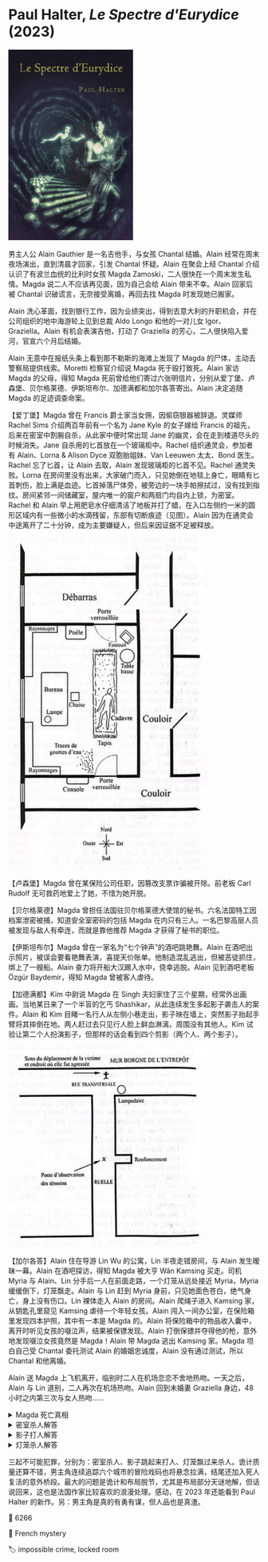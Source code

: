 # Paul Halter, <i>Le Spectre d'Eurydice</i> (2023)

<img src=images/2023_cover.jpg width=250/>

男主人公 Alain Gauthier 是一名吉他手，与女孩 Chantal 结婚。Alain 经常在周末夜场演出，直到清晨才回家，引发 Chantal 怀疑。Alain 在聚会上经 Chantal 介绍认识了有波兰血统的比利时女孩 Magda Zamoski，二人很快在一个周末发生私情。Magda 说二人不应该再见面，因为自己会给 Alain 带来不幸。Alain 回家后被 Chantal 识破谎言，无奈接受离婚，再回去找 Magda 时发现她已搬家。

Alain 洗心革面，找到银行工作，因为业绩突出，得到去意大利的升职机会，并在公司组织的地中海游轮上见到总裁 Aldo Longo 和他的一对儿女 Igor、Graziella。Alain 有机会表演吉他，打动了 Graziella 的芳心，二人很快陷入爱河，官宣六个月后结婚。

Alain 无意中在报纸头条上看到那不勒斯的海滩上发现了 Magda 的尸体，主动去警察局提供线索。Moretti 检察官介绍说 Magda 死于殴打致死。Alain 家访 Magda 的父母，得知 Magda 死前曾给他们寄过六张明信片，分别从爱丁堡、卢森堡、贝尔格莱德、伊斯坦布尔、加德满都和加尔各答寄出。Alain 决定追随 Magda 的足迹调查命案。

【爱丁堡】Magda 曾在 Francis 爵士家当女佣，因偷窃银器被辞退。灵媒师 Rachel Sims 介绍两百年前有一个名为 Jane Kyle 的女子嫁给 Francis 的祖先，后来在密室中割腕自杀，从此家中便时常出现 Jane 的幽灵，会在走到楼道尽头的时候消失。Jane 自杀用的匕首放在一个玻璃柜中。Rachel 组织通灵会，参加者有 Alain、Lorna & Alison Dyce 双胞胎姐妹、Van Leeuwen 太太、Bond 医生。Rachel 忘了匕首，让 Alain 去取，Alain 发现玻璃柜的匕首不见。Rachel 通灵失败。Lorna 在房间里没有出来，大家破门而入，只见她倒在地毯上身亡，眼睛有匕首刺伤，脸上满是血迹。匕首掉落尸体旁，被旁边的一块手帕擦拭过，没有找到指纹。房间紧邻一间储藏室，屋内唯一的窗户和两扇门均自内上锁，为密室。Rachel 和 Alain 早上用肥皂水仔细清洁了地板并打了蜡，在入口左侧约一米的圆形区域内有一些微小的水滴残留，东部有切断痕迹（见图）。Alain 因为在通灵会中途离开了二十分钟，成为主要嫌疑人，但后来因证据不足被释放。

<img src=images/2023_bedroom.jpg width=400/>

【卢森堡】Magda 曾在某保险公司任职，因篡改支票诈骗被开除。前老板 Carl Rudolf 无可救药地爱上了她，不惜为她开脱。

【贝尔格莱德】Magda 曾担任法国驻贝尔格莱德大使馆的秘书。六名法国特工因档案泄密被捕，知道安全室密码的包括 Magda 在内只有三人。一名巴黎高层人员被发现与敌人有牵连，而就是靠他推荐 Magda 才获得了秘书的职位。

【伊斯坦布尔】Magda 曾在一家名为“七个钟声”的酒吧跳艳舞。Alain 在酒吧出示照片，被误会要看艳舞表演，喜提天价账单。他制造混乱逃出，但被恶徒抓住，绑上了一艘船。Alain 奋力将开船大汉踢入水中，侥幸逃脱。Alain 见到酒吧老板 Özgür Baydemir，得知 Magda 曾被客人虐待。

【加德满都】Kim 中尉说 Magda 在 Singh 夫妇家住了三个星期，经常外出画画。当地某日来了一个半盲的乞丐 Shashikar，从此连续发生多起影子袭击人的案件。Alain 和 Kim 目睹一名行人从左侧小巷走出，影子映在墙上，突然影子抬起手臂将其摔倒在地。两人赶过去只见行人脸上鲜血淋漓，周围没有其他人。Kim 试验让第二个人扮演影子，但那样的话会看到四个剪影（两个人、两个影子）。

<img src=images/2023_passage.jpg width=400/>

【加尔各答】Alain 住在导游 Lin Wu 的公寓，Lin 半夜走错房间，与 Alain 发生暧昧一幕。Alain 在酒吧探访，得知 Magda 被大亨 Wân Kamsing 买走。司机 Myria 与 Alain、Lin 分手后一人在前面走路，一个灯笼从远处接近 Myria，Myria 缓缓倒下，灯笼飘走。Alain 与 Lin 赶到 Myria 身前，只见她面色苍白，绝气身亡，身上没有伤口。Lin 裸体走入 Alain 的房间。Alain 爬绳子进入 Kamsing 家，从钥匙孔里窥见 Kamsing 虐待一个年轻女孩。Alain 闯入一间办公室，在保险箱里发现四本护照，其中有一本是 Magda 的。Alain 将保险箱中的物品收入囊中，离开时听见女孩的啜泣声，结果被保镖发现。Alain 打倒保镖并夺得他的枪，意外地发现啜泣女孩竟然是 Magda！Alain 带 Magda 逃出 Kamsing 家。Magda 坦白自己受 Chantal 委托测试 Alain 的婚姻忠诚度，Alain 没有通过测试，所以 Chantal 和他离婚。

Alain 送 Magda 上飞机离开，临别时二人在机场恋恋不舍地热吻。一天之后，Alain 与 Lin 道别，二人再次在机场热吻。Alain 回到未婚妻 Graziella 身边，48 小时之内第三次与女人热吻……

<details><summary>Magda 死亡真相</summary>
Aldo 为了嫁女儿同样给 Alain 设立各种测试，找了一具像 Magda 的女尸，在边上安放 Magda 的证件，并委托记者报道，诱使 Alain 去六个城市调查，沿途所有的安排都是演戏。Lin 也是对 Alain 的忠诚度测试。Igor 安排了三桩不可能犯罪，是给 Alain 的终极挑战。
</details>

<details><summary>密室杀人解答</summary>
凶手轻轻敲门，让 Lorna 从门孔窥伺。门孔足够大，能够容纳细刃匕首通过，凶手猛地刺入匕首，将 Lorna 刺死，然后拔出匕首，从门缝下方推入室内。凶手用虹吸管喷苏打水（伏线）冲洗门孔上的血迹，所以有少量水滴留在门左边，切断的痕迹是因为被地毯阻隔。凶手事先在地毯上系了绳子，从隔壁的储藏室门下方拉绳子（伏线：凶手提前清理了储藏室），把地毯和上面的尸体拉到房间中央，然后回收绳子。凶手是点了吸管饮料的人。
</details>

<details><summary>影子打人解答</summary>
<img src=images/2023_passage_solution.jpg width=450/>

路人和影子都是演员扮演。Kim 给了 Alain 一支烟，并亲自帮他点上（伏线）。趁着短暂的眩光，放映人员关闭了街角的路灯（从 Alain 所在的位置看不见），并同时点亮了位于横街两侧的另外两个投影灯。投影灯位置较低，所以路人的影子不再投射到墙上，第二名演员趁机出现扮演第一名演员的影子，将第一名演员打倒。Kim 将 Alain 推入墙角，向影子“开枪”，放映人员恢复灯光。
</details>

<details><summary>灯笼杀人解答</summary>
Myria 把灯笼系在一根尼龙线上，逐渐拉近灯笼，缓缓摔倒，解开绳子让灯笼升天。
</details>

三起不可能犯罪，分别为：密室杀人、影子跳起来打人、灯笼飘过来杀人。诡计质量还算不错，男主角连续追踪六个城市的冒险戏码也将悬念拉满，结尾还加入死人复活的意外桥段。最大的问题是诡计和布局脱节，尤其是布局部分天谜地解，但话说回来，这也是法国作家比较喜欢的浪漫处理。感动，在 2023 年还能看到 Paul Halter 的新作。另：男主角是真的有勇有谋，但人品也是真渣。

:link: 6266

:file_folder: French mystery

:label: impossible crime, locked room
